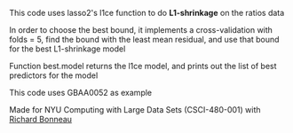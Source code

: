 This code uses lasso2's l1ce function to do <b>L1-shrinkage</b> on the ratios data

In order to choose the best bound, it implements a cross-validation with folds = 5, 
find the bound with the least mean residual, and use that bound for the best L1-shrinkage model

Function best.model returns the l1ce model, and prints out the list of best predictors for the model

This code uses GBAA0052 as example 

Made for NYU Computing with Large Data Sets (CSCI-480-001) with <a href ="http://bonneaulab.bio.nyu.edu/">Richard Bonneau</a>